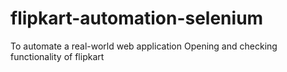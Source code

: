 # flipkart-automation-selenium
To automate a real-world web application
Opening and checking functionality of flipkart
